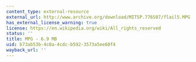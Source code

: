 ```yaml
---
content_type: external-resource
external_url: http://www.archive.org/download/MITSP.776S07/flail5.MPG
has_external_license_warning: true
license: https://en.wikipedia.org/wiki/All_rights_reserved
status: ''
title: MPG - 6.9 MB
uid: b73ab53b-4c0a-4cdc-b592-3573a5ee60f4
wayback_url: ''
---
```

